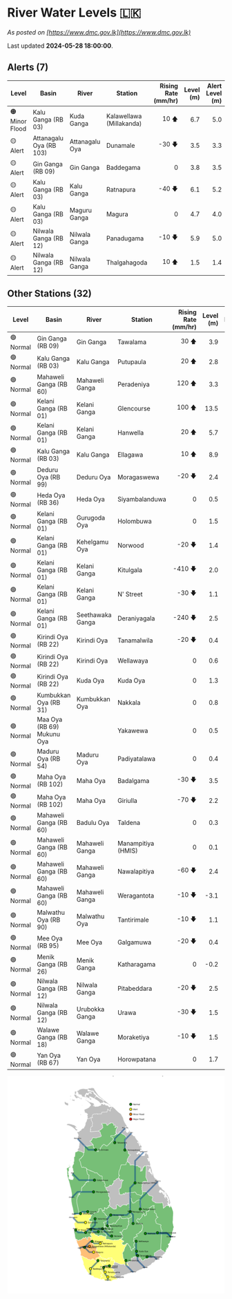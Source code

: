 # River Water Levels :sri_lanka:

*As posted on [https://www.dmc.gov.lk](https://www.dmc.gov.lk)*

Last updated **2024-05-28 18:00:00**.

## Alerts (7)

| Level | Basin | River | Station | Rising Rate (mm/hr) | Level (m) | Alert Level (m) |
|---|---|---|---|--: |--:|--:|
| 🟠 Minor Flood | Kalu Ganga (RB 03) | Kuda Ganga | Kalawellawa (Millakanda) | 10 🡅 | 6.7 | 5.0 |
| 🟡 Alert | Attanagalu Oya (RB 103) | Attanagalu Oya | Dunamale | -30 🡇 | 3.5 | 3.3 |
| 🟡 Alert | Gin Ganga (RB 09) | Gin Ganga | Baddegama | 0  | 3.8 | 3.5 |
| 🟡 Alert | Kalu Ganga (RB 03) | Kalu Ganga | Ratnapura | -40 🡇 | 6.1 | 5.2 |
| 🟡 Alert | Kalu Ganga (RB 03) | Maguru Ganga | Magura | 0  | 4.7 | 4.0 |
| 🟡 Alert | Nilwala Ganga (RB 12) | Nilwala Ganga | Panadugama | -10 🡇 | 5.9 | 5.0 |
| 🟡 Alert | Nilwala Ganga (RB 12) | Nilwala Ganga | Thalgahagoda | 10 🡅 | 1.5 | 1.4 |

## Other Stations (32)

| Level | Basin | River | Station | Rising Rate (mm/hr) | Level (m) | Alert Level (m) | Time to Alert |
|---|---|---|---|--: |--:|--:|---|
| 🟢 Normal | Gin Ganga (RB 09) | Gin Ganga | Tawalama | 30 🡅 | 3.9 | 4.0 | 4.3 ⏳ |
| 🟢 Normal | Kalu Ganga (RB 03) | Kalu Ganga | Putupaula | 20 🡅 | 2.8 | 3.0 | 10.0 ⏳ |
| 🟢 Normal | Mahaweli Ganga (RB 60) | Mahaweli Ganga | Peradeniya | 120 🡅 | 3.3 | 5.0 | 14.2 ⏳ |
| 🟢 Normal | Kelani Ganga (RB 01) | Kelani Ganga | Glencourse | 100 🡅 | 13.5 | 15.0 | 14.8 ⏳ |
| 🟢 Normal | Kelani Ganga (RB 01) | Kelani Ganga | Hanwella | 20 🡅 | 5.7 | 7.0 | 63.0 ⏳ |
| 🟢 Normal | Kalu Ganga (RB 03) | Kalu Ganga | Ellagawa | 10 🡅 | 8.9 | 10.0 | 109.0 ⏳ |
| 🟢 Normal | Deduru Oya (RB 99) | Deduru Oya | Moragaswewa | -20 🡇 | 2.4 | 4.8 | 🟢 |
| 🟢 Normal | Heda Oya (RB 36) | Heda Oya | Siyambalanduwa | 0  | 0.5 | 4.5 | 🟢 |
| 🟢 Normal | Kelani Ganga (RB 01) | Gurugoda Oya | Holombuwa | 0  | 1.5 | 3.0 | 🟢 |
| 🟢 Normal | Kelani Ganga (RB 01) | Kehelgamu Oya | Norwood | -20 🡇 | 1.4 | 1.5 | 🟢 |
| 🟢 Normal | Kelani Ganga (RB 01) | Kelani Ganga | Kitulgala | -410 🡇 | 2.0 | 3.0 | 🟢 |
| 🟢 Normal | Kelani Ganga (RB 01) | Kelani Ganga | N' Street | -30 🡇 | 1.1 | 1.2 | 🟢 |
| 🟢 Normal | Kelani Ganga (RB 01) | Seethawaka Ganga | Deraniyagala | -240 🡇 | 2.5 | 4.8 | 🟢 |
| 🟢 Normal | Kirindi Oya (RB 22) | Kirindi Oya | Tanamalwila | -20 🡇 | 0.4 | 4.0 | 🟢 |
| 🟢 Normal | Kirindi Oya (RB 22) | Kirindi Oya | Wellawaya | 0  | 0.6 | 4.4 | 🟢 |
| 🟢 Normal | Kirindi Oya (RB 22) | Kuda Oya | Kuda Oya | 0  | 1.3 | 6.9 | 🟢 |
| 🟢 Normal | Kumbukkan Oya (RB 31) | Kumbukkan Oya | Nakkala | 0  | 0.8 | 5.0 | 🟢 |
| 🟢 Normal | Maa Oya (RB 69) Mukunu Oya |  | Yakawewa | 0  | 0.5 | 4.0 | 🟢 |
| 🟢 Normal | Maduru Oya (RB 54) | Maduru Oya | Padiyatalawa | 0  | 0.4 | 4.0 | 🟢 |
| 🟢 Normal | Maha Oya (RB 102) | Maha Oya | Badalgama | -30 🡇 | 3.5 | 5.0 | 🟢 |
| 🟢 Normal | Maha Oya (RB 102) | Maha Oya | Giriulla | -70 🡇 | 2.2 | 5.5 | 🟢 |
| 🟢 Normal | Mahaweli Ganga (RB 60) | Badulu Oya | Taldena | 0  | 0.3 | 3.0 | 🟢 |
| 🟢 Normal | Mahaweli Ganga (RB 60) | Mahaweli Ganga | Manampitiya (HMIS) | 0  | 0.1 | 3.0 | 🟢 |
| 🟢 Normal | Mahaweli Ganga (RB 60) | Mahaweli Ganga | Nawalapitiya | -60 🡇 | 2.4 | 3.5 | 🟢 |
| 🟢 Normal | Mahaweli Ganga (RB 60) | Mahaweli Ganga | Weragantota | -10 🡇 | -3.1 | 5.0 | 🟢 |
| 🟢 Normal | Malwathu Oya (RB 90) | Malwathu Oya | Tantirimale | -10 🡇 | 1.1 | 5.0 | 🟢 |
| 🟢 Normal | Mee Oya (RB 95) | Mee Oya | Galgamuwa | -20 🡇 | 0.4 | 4.8 | 🟢 |
| 🟢 Normal | Menik Ganga (RB 26) | Menik Ganga | Katharagama | 0  | -0.2 | 4.0 | 🟢 |
| 🟢 Normal | Nilwala Ganga (RB 12) | Nilwala Ganga | Pitabeddara | -20 🡇 | 2.5 | 4.0 | 🟢 |
| 🟢 Normal | Nilwala Ganga (RB 12) | Urubokka Ganga | Urawa | -30 🡇 | 1.5 | 2.5 | 🟢 |
| 🟢 Normal | Walawe Ganga (RB 18) | Walawe Ganga | Moraketiya | -10 🡇 | 1.5 | 3.0 | 🟢 |
| 🟢 Normal | Yan Oya (RB 67) | Yan Oya | Horowpatana | 0  | 1.7 | 6.0 | 🟢 |


<div id="river-water-level-map">

![River Water Level Map](images/river-water-level-map.png)

</div>